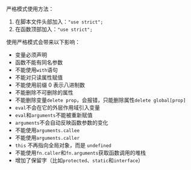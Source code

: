 严格模式使用方法：

1. 在脚本文件头部加入：`"use strict";`
2. 在函数顶部加入：`"use strict";`



使用严格模式会带来以下影响：

- 变量必须声明
- 函数不能有同名参数
- 不能使用`with`语句
- 不能对只读属性赋值
- 不能使用前缀 0 表示八进制数
- 不能删除不可删除的属性
- 不能删除变量`delete prop`，会报错，只能删除属性`delete global[prop]`
- `eval`不会在它的外层作用域引入变量
- `eval`和`arguments`不能被重新赋值
- `arguments`不会自动反映函数参数的变化
- 不能使用`arguments.callee`
- 不能使用`arguments.caller`
- `this` 不再指向全局对象，而是 `undefined`
- 不能使用`fn.caller`和`fn.arguments`获取函数调用的堆栈
- 增加了保留字（比如`protected`、`static`和`interface`）